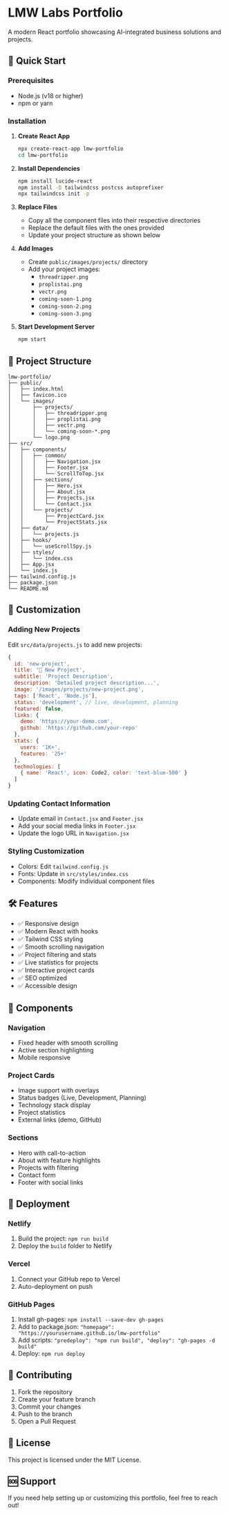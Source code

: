 # LMW Labs Portfolio

A modern React portfolio showcasing AI-integrated business solutions and projects.

## 🚀 Quick Start

### Prerequisites
- Node.js (v18 or higher)
- npm or yarn

### Installation

1. **Create React App**
   ```bash
   npx create-react-app lmw-portfolio
   cd lmw-portfolio
   ```

2. **Install Dependencies**
   ```bash
   npm install lucide-react
   npm install -D tailwindcss postcss autoprefixer
   npx tailwindcss init -p
   ```

3. **Replace Files**
   - Copy all the component files into their respective directories
   - Replace the default files with the ones provided
   - Update your project structure as shown below

4. **Add Images**
   - Create `public/images/projects/` directory
   - Add your project images:
     - `threadripper.png`
     - `proplistai.png` 
     - `vectr.png`
     - `coming-soon-1.png`
     - `coming-soon-2.png`
     - `coming-soon-3.png`

5. **Start Development Server**
   ```bash
   npm start
   ```

## 📁 Project Structure

```
lmw-portfolio/
├── public/
│   ├── index.html
│   ├── favicon.ico
│   └── images/
│       ├── projects/
│       │   ├── threadripper.png
│       │   ├── proplistai.png
│       │   ├── vectr.png
│       │   └── coming-soon-*.png
│       └── logo.png
├── src/
│   ├── components/
│   │   ├── common/
│   │   │   ├── Navigation.jsx
│   │   │   ├── Footer.jsx
│   │   │   └── ScrollToTop.jsx
│   │   ├── sections/
│   │   │   ├── Hero.jsx
│   │   │   ├── About.jsx
│   │   │   ├── Projects.jsx
│   │   │   └── Contact.jsx
│   │   └── projects/
│   │       ├── ProjectCard.jsx
│   │       └── ProjectStats.jsx
│   ├── data/
│   │   └── projects.js
│   ├── hooks/
│   │   └── useScrollSpy.js
│   ├── styles/
│   │   └── index.css
│   ├── App.jsx
│   └── index.js
├── tailwind.config.js
├── package.json
└── README.md
```

## 🎨 Customization

### Adding New Projects
Edit `src/data/projects.js` to add new projects:

```javascript
{
  id: 'new-project',
  title: '🌟 New Project',
  subtitle: 'Project Description',
  description: 'Detailed project description...',
  image: '/images/projects/new-project.png',
  tags: ['React', 'Node.js'],
  status: 'development', // live, development, planning
  featured: false,
  links: {
    demo: 'https://your-demo.com',
    github: 'https://github.com/your-repo'
  },
  stats: {
    users: '1K+',
    features: '25+'
  },
  technologies: [
    { name: 'React', icon: Code2, color: 'text-blue-500' }
  ]
}
```

### Updating Contact Information
- Update email in `Contact.jsx` and `Footer.jsx`
- Add your social media links in `Footer.jsx`
- Update the logo URL in `Navigation.jsx`

### Styling Customization
- Colors: Edit `tailwind.config.js`
- Fonts: Update in `src/styles/index.css`
- Components: Modify individual component files

## 🛠️ Features

- ✅ Responsive design
- ✅ Modern React with hooks
- ✅ Tailwind CSS styling
- ✅ Smooth scrolling navigation
- ✅ Project filtering and stats
- ✅ Live statistics for projects
- ✅ Interactive project cards
- ✅ SEO optimized
- ✅ Accessible design

## 📱 Components

### Navigation
- Fixed header with smooth scrolling
- Active section highlighting
- Mobile responsive

### Project Cards
- Image support with overlays
- Status badges (Live, Development, Planning)
- Technology stack display
- Project statistics
- External links (demo, GitHub)

### Sections
- Hero with call-to-action
- About with feature highlights
- Projects with filtering
- Contact form
- Footer with social links

## 🚀 Deployment

### Netlify
1. Build the project: `npm run build`
2. Deploy the `build` folder to Netlify

### Vercel
1. Connect your GitHub repo to Vercel
2. Auto-deployment on push

### GitHub Pages
1. Install gh-pages: `npm install --save-dev gh-pages`
2. Add to package.json: `"homepage": "https://yourusername.github.io/lmw-portfolio"`
3. Add scripts: `"predeploy": "npm run build", "deploy": "gh-pages -d build"`
4. Deploy: `npm run deploy`

## 🤝 Contributing

1. Fork the repository
2. Create your feature branch
3. Commit your changes
4. Push to the branch
5. Open a Pull Request

## 📄 License

This project is licensed under the MIT License.

## 🆘 Support

If you need help setting up or customizing this portfolio, feel free to reach out!